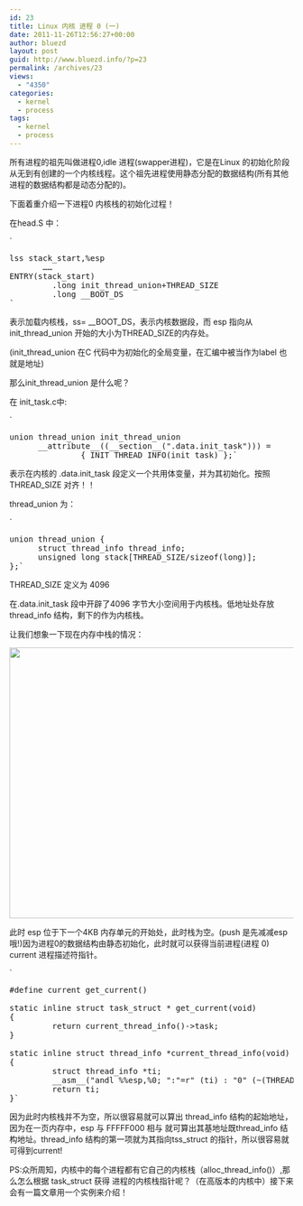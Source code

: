 ```yaml
---
id: 23
title: Linux 内核 进程 0 (一)
date: 2011-11-26T12:56:27+00:00
author: bluezd
layout: post
guid: http://www.bluezd.info/?p=23
permalink: /archives/23
views:
  - "4350"
categories:
  - kernel
  - process
tags:
  - kernel
  - process
---
```

所有进程的祖先叫做进程0,idle 进程(swapper进程)，它是在Linux 的初始化阶段从无到有创建的一个内核线程。这个祖先进程使用静态分配的数据结构(所有其他进程的数据结构都是动态分配的)。

下面着重介绍一下进程0 内核栈的初始化过程！
  
在head.S 中：
  
`</p>
<pre>
lss stack_start,%esp
       ……
ENTRY(stack_start)
         .long init_thread_union+THREAD_SIZE
         .long __BOOT_DS
` </pre> 

表示加载内核栈，ss= _\_BOOT\_DS，表示内核数据段，而 esp 指向从init\_thread\_union 开始的大小为THREAD_SIZE的内存处。
  
(init\_thread\_union 在C 代码中为初始化的全局变量，在汇编中被当作为label 也就是地址)

那么init\_thread\_union 是什么呢？

在 init_task.c中:
  
`</p>
<pre>
union thread_union init_thread_union
      __attribute__((__section__(".data.init_task"))) =
               { INIT_THREAD_INFO(init_task) };`</pre> 

表示在内核的 .data.init\_task 段定义一个共用体变量，并为其初始化。按照THREAD\_SIZE 对齐！！

thread_union 为：
  
`</p>
<pre>
union thread_union {
      struct thread_info thread_info;
      unsigned long stack[THREAD_SIZE/sizeof(long)];
};`</pre> 

THREAD_SIZE 定义为 4096
  
在.data.init\_task 段中开辟了4096 字节大小空间用于内核栈。低地址处存放thread\_info 结构，剩下的作为内核栈。

让我们想象一下现在内存中栈的情况：
  
<a href="http://www.bluezd.info/wp-content/uploads/2011/11/thread_stack.jpg" class="highslide-image" onclick="return hs.expand(this);"><img src="http://www.bluezd.info/wp-content/uploads/2011/11/thread_stack.jpg" alt="" title="thread_stack" width="768" height="480" class="aligncenter size-full wp-image-47" srcset="http://www.bluezd.info/wp-content/uploads/2011/11/thread_stack.jpg 768w, http://www.bluezd.info/wp-content/uploads/2011/11/thread_stack-300x187.jpg 300w" sizes="(max-width: 768px) 100vw, 768px" /></a>

此时 esp 位于下一个4KB 内存单元的开始处，此时栈为空。(push 是先减减esp哦!)因为进程0的数据结构由静态初始化，此时就可以获得当前进程(进程 0) current 进程描述符指针。
  
`</p>
<pre>
#define current get_current()

static inline struct task_struct * get_current(void)
{
         return current_thread_info()->task;
}

static inline struct thread_info *current_thread_info(void)
{
         struct thread_info *ti;
         __asm__("andl %%esp,%0; ":"=r" (ti) : "0" (~(THREAD_SIZE - 1)));
         return ti;
}`</pre> 

因为此时内核栈并不为空，所以很容易就可以算出 thread\_info 结构的起始地址，因为在一页内存中，esp 与 FFFFF000 相与 就可算出其基地址既thread\_info 结构地址。thread\_info 结构的第一项就为其指向tss\_struct 的指针，所以很容易就可得到current!

PS:众所周知，内核中的每个进程都有它自己的内核栈（alloc\_thread\_info()）,那么怎么根据 task_struct 获得 进程的内核栈指针呢？（在高版本的内核中）接下来会有一篇文章用一个实例来介绍！